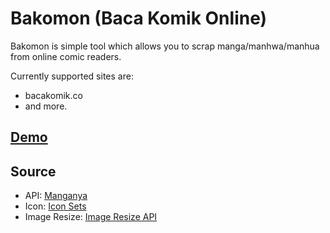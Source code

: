 # Bakomon (Baca Komik Online)

Bakomon is simple tool which allows you to scrap manga/manhwa/manhua from online comic readers.

Currently supported sites are:
- bacakomik.co
- and more.

## [Demo](https://bakomon.blogspot.com/?demo)

## Source
- API: [Manganya](https://github.com/vnxx/manganya)
- Icon: [Icon Sets](https://github.com/iconify/icon-sets)
- Image Resize: [Image Resize API](https://github.com/falconshark/image-resize-api)
